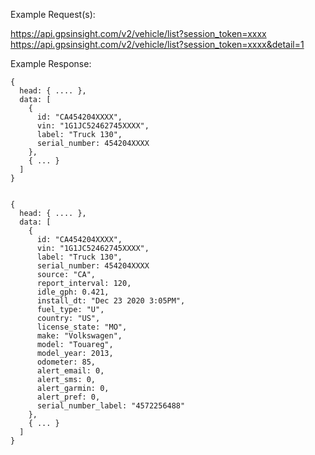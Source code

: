 Example Request(s):

https://api.gpsinsight.com/v2/vehicle/list?session_token=xxxx
https://api.gpsinsight.com/v2/vehicle/list?session_token=xxxx&detail=1

Example Response:

    {
      head: { .... },
      data: [
        {
          id: "CA454204XXXX",
          vin: "1G1JC52462745XXXX",
          label: "Truck 130",
          serial_number: 454204XXXX
        },
        { ... }
      ]
    }
    
    
    {
      head: { .... },
      data: [
        {
          id: "CA454204XXXX",
          vin: "1G1JC52462745XXXX",
          label: "Truck 130",
          serial_number: 454204XXXX
          source: "CA",
          report_interval: 120,
          idle_gph: 0.421,
          install_dt: "Dec 23 2020 3:05PM",
          fuel_type: "U",
          country: "US",
          license_state: "MO",
          make: "Volkswagen",
          model: "Touareg",
          model_year: 2013,
          odometer: 85,
          alert_email: 0,
          alert_sms: 0,
          alert_garmin: 0,
          alert_pref: 0,
          serial_number_label: "4572256488"
        },
        { ... }
      ]
    }

